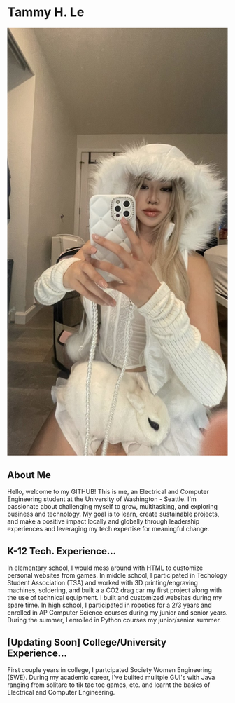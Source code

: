 # Tammy H. Le

![Tammy](tammy.jpg)

## About Me 

Hello, welcome to my GITHUB! This is me, an Electrical and Computer Engineering student at the University of Washington - Seattle. I'm passionate about challenging myself to grow, multitasking, and exploring business and technology. My goal is to learn, create sustainable projects, and make a positive impact locally and globally through leadership experiences and leveraging my tech expertise for meaningful change. 

##  K-12 Tech. Experience...
In elementary school, I would mess around with HTML to customize personal websites from games. In middle school, I participated in Techology Student Association (TSA) and worked with 3D printing/engraving machines, soldering, and built a  a CO2 drag car my first project along with the use of technical equipment. I built and customized websites during my spare time. In high school, I participated in robotics for a 2/3 years and enrolled in AP Computer Science courses during my junior and senior years. During the summer, I enrolled in Python courses my junior/senior summer.

##  [Updating Soon] College/University Experience...
First couple years in college, I partcipated Society Women Engineering (SWE). During my academic career, I've builted mulitple GUI's with Java ranging from solitare to tik tac toe games, etc. and learnt the basics of Electrical and Computer Engineering. 

